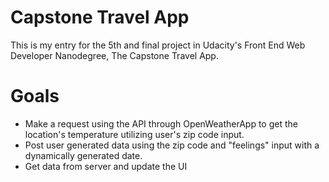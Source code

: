 # Capstone Travel App

This is my entry for the 5th and final project in Udacity's Front End Web Developer Nanodegree, The Capstone Travel App.

# Goals
* Make a request using the API through OpenWeatherApp to get the location's temperature utilizing user's zip code input.
* Post user generated data using the zip code and "feelings" input with a dynamically generated date.
* Get data from server and update the UI

